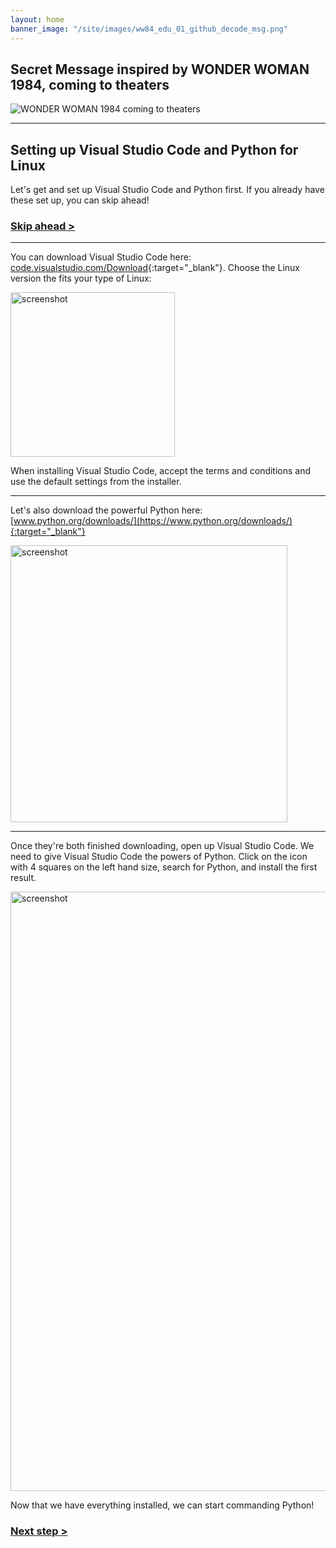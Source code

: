 ```yaml
---
layout: home
banner_image: "/site/images/ww84_edu_01_github_decode_msg.png"
---
```


## **Secret Message inspired by WONDER WOMAN 1984, coming to theaters**

![WONDER WOMAN 1984 coming to theaters](../images/ww84_edu_00_github_coming_soon.png)

---

## Setting up Visual Studio Code and Python for Linux

Let's get and set up Visual Studio Code and Python first. If you already have these set up, you can skip ahead!

### [Skip ahead >](basics.md)

---

You can download Visual Studio Code here: [code.visualstudio.com/Download](https://code.visualstudio.com/Download){:target="_blank"}. Choose the Linux version the fits your type of Linux:

<img width="263" alt="screenshot" src="https://user-images.githubusercontent.com/12758612/86159538-5b35e500-babf-11ea-8c83-55ce0dfa5a04.png">

When installing Visual Studio Code, accept the terms and conditions and use the default settings from the installer.

---

Let's also download the powerful Python here: [www.python.org/downloads/](https://www.python.org/downloads/){:target="_blank"}

<img width="443" alt="screenshot" src="https://user-images.githubusercontent.com/12758612/84756731-08651500-af78-11ea-9fe1-0df133fc66a5.png">

---

Once they're both finished downloading, open up Visual Studio Code. We need to give Visual Studio Code the powers of Python. Click on the icon with 4 squares on the left hand size, search for Python, and install the first result.

<img width="959" alt="screenshot" src="https://user-images.githubusercontent.com/12758612/85459940-94b69f80-b557-11ea-8732-1c12554df639.png">

Now that we have everything installed, we can start commanding Python!

### [Next step >](basics.md)
